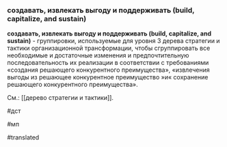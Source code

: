### создавать, извлекать выгоду и поддерживать (build, capitalize, and sustain)

**создавать, извлекать выгоду и поддерживать (build, capitalize, and sustain)** - группировки, используемые для уровня 3 дерева стратегии и тактики организационной трансформации, чтобы сгруппировать все необходимые и достаточные изменения и предпочтительную последовательность их реализации в соответствии с требованиями «создания решающего конкурентного преимущества», «извлечения выгоды из решающее конкурентное преимущество »и« сохранение решающего конкурентного преимущества».

См.: [[дерево стратегии и тактики]].

#дст

#мп

#translated
